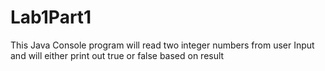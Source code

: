 # Lab1Part1
This Java Console program will read two integer numbers from user Input and will either print out true or false based on result
